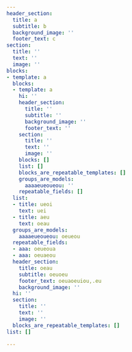 ```yaml
---
header_section:
  title: a
  subtitle: b
  background_image: ''
  footer_text: c
section:
  title: ''
  text: ''
  image: ''
blocks:
- template: a
  blocks:
  - template: a
    hi: ''
    header_section:
      title: ''
      subtitle: ''
      background_image: ''
      footer_text: ''
    section:
      title: ''
      text: ''
      image: ''
    blocks: []
    list: []
    blocks_are_repeatable_templates: []
    groups_are_models:
      aaaaeueoueou: ''
    repeatable_fields: []
  list:
  - title: ueoi
    text: uei
  - title: aeu
    text: oeau
  groups_are_models:
    aaaaeueoueou: oeueou
  repeatable_fields:
  - aaa: oeueoua
  - aaa: oeuaeou
  header_section:
    title: oeau
    subtitle: oeuoeu
    footer_text: oeuaoeuiou,.eu
    background_image: ''
  hi: ''
  section:
    title: ''
    text: ''
    image: ''
  blocks_are_repeatable_templates: []
list: []

---
```

